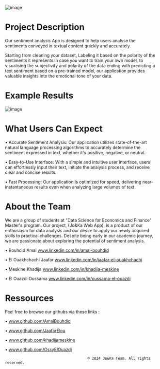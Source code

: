 ![image](https://github.com/user-attachments/assets/2125bd5e-45e0-4192-8528-5683e7256746)
# Project Description
Our sentiment analysis App is designed to help users analyse the sentiments conveyed in textual content quickly and accurately.

Starting from cleaning your dataset, Labeling it based on the polarity of the sentiments it represents in case you want to train your own model, to visualising the subjectivity and polarity of the data ending with predicting a text sentiment based on a pre-trained model, our application provides valuable insights into the emotional tone of your data.

# Example Results
![image](https://github.com/user-attachments/assets/d312f492-8b40-4910-bf43-16cdb5d4a867)
# What Users Can Expect
•  Accurate Sentiment Analysis: Our application utilizes state-of-the-art natural language processing algorithms to accurately determine the sentiment expressed in text, whether it's positive, negative, or neutral.

•  Easy-to-Use Interface: With a simple and intuitive user interface, users can effortlessly input their text, initiate the analysis process, and receive clear and concise results.

•  Fast Processing: Our application is optimized for speed, delivering near-instantaneous results even when analyzing large volumes of text.

# About the Team
We are a group of students at "Data Science for Economics and Finance" Master's program. Our project, (Jo&Ka Web App), is a product of our enthusiasm for data analysis and our desire to apply our newly acquired skills to practical challenges. Despite being early in our academic journey, we are passionate about exploring the potential of sentiment analysis.

•  Bouhdid Amal www.linkedin.com/in/amal-bouhdid

•  El Ouakhchachi Jaafar www.linkedin.com/in/jaafar-el-ouakhchachi

•  Meskine Khadija www.linkedin.com/in/khadija-meskine

•  El Ouazdi Oussama www.linkedin.com/in/oussama-el-ouazdi

# Ressources

Feel free to browse our githubs via these links :

•  www.github.com/AmalBouhdid

•  www.github.com/JaafarElou

•  www.github.com/khadijameskine

•  www.github.com/OssyElOuazdi

                                          © 2024 Jo&Ka Team. All rights reserved.
